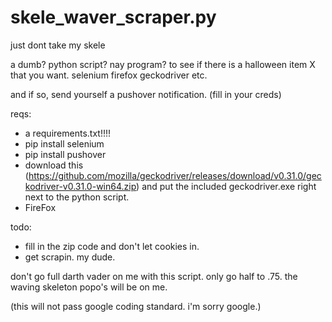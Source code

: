 # skele_waver_scraper.py
just dont take my skele

a dumb? python script? nay program? to see if there is a halloween item X that you want. 
selenium
firefox
geckodriver
etc. 

and if so, send yourself a pushover notification. (fill in your creds)

reqs:
* a requirements.txt!!!!
* pip install selenium
* pip install pushover
* download this (https://github.com/mozilla/geckodriver/releases/download/v0.31.0/geckodriver-v0.31.0-win64.zip) and put the included geckodriver.exe right next to the python script. 
* FireFox

todo:
* fill in the zip code and don't let cookies in.
* get scrapin. my dude. 

don't go full darth vader on me with this script. only go half to .75.  the waving skeleton popo's will be on me.


(this will not pass google coding standard. i'm sorry google.)
